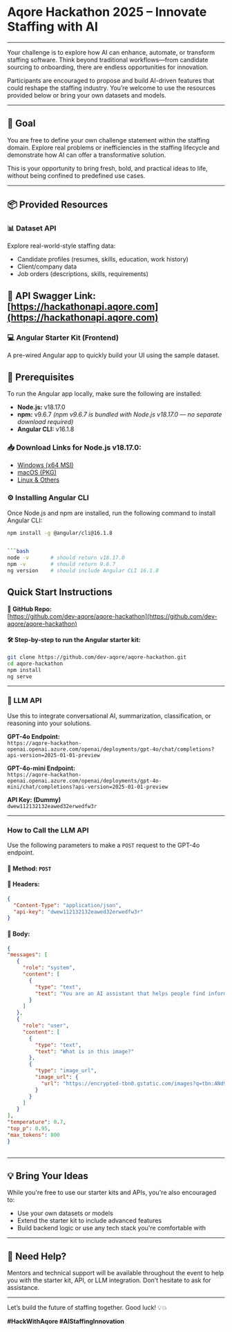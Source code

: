 # Aqore Hackathon 2025 – Innovate Staffing with AI

---
Your challenge is to explore how AI can enhance, automate, or transform staffing software. Think beyond traditional workflows—from candidate sourcing to onboarding, there are endless opportunities for innovation.

Participants are encouraged to propose and build AI-driven features that could reshape the staffing industry. You’re welcome to use the resources provided below or bring your own datasets and models.

---

## 🎯 Goal

You are free to define your own challenge statement within the staffing domain. Explore real problems or inefficiencies in the staffing lifecycle and demonstrate how AI can offer a transformative solution.

This is your opportunity to bring fresh, bold, and practical ideas to life, without being confined to predefined use cases.

---

## 📦 Provided Resources

### 📊 Dataset API

Explore real-world-style staffing data:
- Candidate profiles (resumes, skills, education, work history)
- Client/company data
- Job orders (descriptions, skills, requirements)

**🔗 API Swagger Link:**  
[https://hackathonapi.aqore.com](https://hackathonapi.aqore.com)
---

### 💻 Angular Starter Kit (Frontend)

A pre-wired Angular app to quickly build your UI using the sample dataset.

## 🧰 Prerequisites

To run the Angular app locally, make sure the following are installed:

- **Node.js:** v18.17.0  
- **npm:** v9.6.7 *(npm v9.6.7 is bundled with Node.js v18.17.0 — no separate download required)*  
- **Angular CLI:** v16.1.8  

### 📥 Download Links for Node.js v18.17.0:

- [Windows (x64 MSI)](https://nodejs.org/download/release/v18.17.0/node-v18.17.0-x64.msi)  
- [macOS (PKG)](https://nodejs.org/download/release/v18.17.0/node-v18.17.0.pkg)  
- [Linux & Others](https://nodejs.org/download/release/v18.17.0/)

### ⚙️ Installing Angular CLI

Once Node.js and npm are installed, run the following command to install Angular CLI:

```bash
npm install -g @angular/cli@16.1.8


```bash
node -v       # should return v18.17.0
npm -v        # should return 9.6.7
ng version    # should include Angular CLI 16.1.8
```

## Quick Start Instructions

**🔗 GitHub Repo:**  
[https://github.com/dev-aqore/aqore-hackathon](https://github.com/dev-aqore/aqore-hackathon)

#### 🛠 Step-by-step to run the Angular starter kit:

```bash
git clone https://github.com/dev-aqore/aqore-hackathon.git
cd aqore-hackathon
npm install
ng serve
```

---

### 🧠 LLM API

Use this to integrate conversational AI, summarization, classification, or reasoning into your solutions.

**GPT-4o Endpoint:**  
`https://aqore-hackathon-openai.openai.azure.com/openai/deployments/gpt-4o/chat/completions?api-version=2025-01-01-preview`

**GPT-4o-mini Endpoint:**  
`https://aqore-hackathon-openai.openai.azure.com/openai/deployments/gpt-4o-mini/chat/completions?api-version=2025-01-01-preview`

**API Key: (Dummy)**  
`dwew112132132eawed32erwedfw3r`

---

### How to Call the LLM API

Use the following parameters to make a `POST` request to the GPT-4o endpoint.

#### 🔹 Method: `POST`  
#### 🔹 Headers:
```json
{
  "Content-Type": "application/json",
  "api-key": "dwew112132132eawed32erwedfw3r"
}
```

#### 🔹 Body:
```json
{
"messages": [
   {
     "role": "system",
     "content": [
       {
         "type": "text",
         "text": "You are an AI assistant that helps people find information."
       }
     ]
   },
   {
     "role": "user",
     "content": [
       {
         "type": "text",
         "text": "What is in this image?"
       },
       {
         "type": "image_url",
         "image_url": {
           "url": "https://encrypted-tbn0.gstatic.com/images?q=tbn:ANd9GcTalcyznmxYOyHtGPWEnTIDh3vNIGBDh9qjeA&s"
         }
       }
     ]
   }
],
"temperature": 0.7,
"top_p": 0.95,
"max_tokens": 800
}
 
```

---

## 💡 Bring Your Ideas

While you're free to use our starter kits and APIs, you're also encouraged to:
- Use your own datasets or models
- Extend the starter kit to include advanced features
- Build backend logic or use any tech stack you're comfortable with

---

## 🙋 Need Help?

Mentors and technical support will be available throughout the event to help you with the starter kit, API, or LLM integration. Don’t hesitate to ask for assistance.

---

Let’s build the future of staffing together. Good luck! 💡💥

**#HackWithAqore #AIStaffingInnovation**

